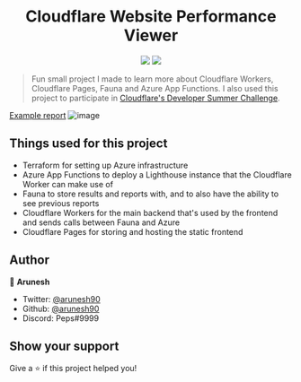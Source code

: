 <h1 align="center">Cloudflare Website Performance Viewer</h1>
<p align="center">
  <img src="https://img.shields.io/github/languages/top/arunesh90/cf-performance-viewer.svg" />
  <img src="https://img.shields.io/github/license/arunesh90/cf-performance-viewer.svg" />
</p>

> Fun small project I made to learn more about Cloudflare Workers, Cloudflare Pages, Fauna and Azure App Functions. I also used this project to participate in [Cloudflare's Developer Summer Challenge](https://blog.cloudflare.com/developer-summer-challenge/).

[Example report](https://perf-viewer.snoozing.dev/?report=4cfb44f1-272d-4b5a-8792-2f5cfd23e105)
![image](https://user-images.githubusercontent.com/5787588/139612162-1854b67f-763b-4145-9215-d993e8d1424e.png)


## Things used for this project
* Terraform for setting up Azure infrastructure
* Azure App Functions to deploy a Lighthouse instance that the Cloudflare Worker can make use of
* Fauna to store results and reports with, and to also have the ability to see previous reports 
* Cloudflare Workers for the main backend that's used by the frontend and sends calls between Fauna and Azure
* Cloudflare Pages for storing and hosting the static frontend

## Author

👤 **Arunesh**

* Twitter: [@arunesh90](https://twitter.com/arunesh90)
* Github: [@arunesh90](https://github.com/arunesh90)
* Discord: Peps#9999

## Show your support

Give a ⭐️ if this project helped you!

